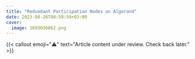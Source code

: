 ```yaml
---
title: "Redundant Participation Nodes on Algorand"
date: 2023-08-26T08:59:59+03:00
cover:
  image: 1693036862.png
---
```


{{< callout emoji="⚠️" text="Article content under review. Check back later." >}}
